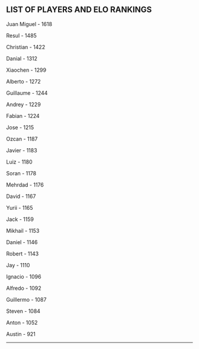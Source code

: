 ## LIST OF PLAYERS AND ELO RANKINGS


Juan Miguel - 1618


Resul - 1485


Christian - 1422


Danial - 1312


Xiaochen - 1299


Alberto - 1272


Guillaume - 1244


Andrey - 1229


Fabian - 1224


Jose - 1215


Ozcan - 1187


Javier - 1183


Luiz - 1180


Soran - 1178


Mehrdad - 1176


David - 1167


Yurii - 1165


Jack - 1159


Mikhail - 1153


Daniel - 1146


Robert - 1143


Jay - 1110


Ignacio - 1096


Alfredo - 1092


Guillermo - 1087


Steven - 1084


Anton - 1052


Austin - 921



--------------------------------------------------------------

